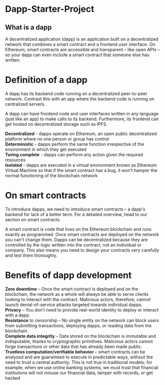 # Dapp-Starter-Project

## What is a dapp
A decentralized application (dapp) is an application built on a decentralized network that combines a smart contract and a frontend user interface. On Ethereum, smart contracts are accessible and transparent – like open APIs – so your dapp can even include a smart contract that someone else has written.

# Definition of a dapp

A dapp has its backend code running on a decentralized peer-to-peer network. Contrast this with an app where the backend code is running on centralized servers.

A dapp can have frontend code and user interfaces written in any language (just like an app) to make calls to its backend. Furthermore, its frontend can get hosted on decentralized storage such as IPFS.

**Decentralized** - dapps operate on Ethereum, an open public decentralized platform where no one person or group has control<br>
**Deterministic** - dapps perform the same function irrespective of the environment in which they get executed<br>
**Turing complete** - dapps can perform any action given the required resources</br>
**Isolated** - dapps are executed in a virtual environment known as Ethereum Virtual Machine so that if the smart contract has a bug, it won’t hamper the normal        functioning of the blockchain network

# On smart contracts

To introduce dapps, we need to introduce smart contracts – a dapp's backend for lack of a better term. For a detailed overview, head to our section on smart contracts.

A smart contract is code that lives on the Ethereum blockchain and runs exactly as programmed. Once smart contracts are deployed on the network you can't change them. Dapps can be decentralized because they are controlled by the logic written into the contract, not an individual or company. This also means you need to design your contracts very carefully and test them thoroughly.

# Benefits of dapp development

**Zero downtime** – Once the smart contract is deployed and on the blockchain, the network as a whole will always be able to serve clients looking to interact with the contract. Malicious actors, therefore, cannot launch denial-of-service attacks targeted towards individual dapps.<br>
**Privacy** – You don’t need to provide real-world identity to deploy or interact with a dapp.<br>
**Resistance** to censorship – No single entity on the network can block users from submitting transactions, deploying dapps, or reading data from the blockchain.<br>
**Complete data integrity** – Data stored on the blockchain is immutable and indisputable, thanks to cryptographic primitives. Malicious actors cannot forge transactions or other data that has already been made public.<br>
**Trustless computation/verifiable behavior** – smart contracts can be analyzed and are guaranteed to execute in predictable ways, without the need to trust a central authority. This is not true in traditional models; for example, when we use online banking systems, we must trust that financial institutions will not misuse our financial data, tamper with records, or get hacked
